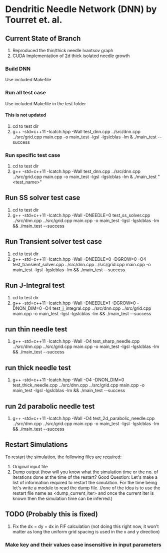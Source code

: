 # Dendritic Needle Network (DNN) by Tourret et. al.

## Current State of Branch
1. Reproduced the thin/thick needle Ivantsov graph
2. CUDA Implementation of 2d thick isolated needle growth 

### Build DNN
Use included Makefile

### Run all test case 
Use included Makefile in the test folder

#### This is not updated
1. cd to test dir
2. g++ -std=c++11 -Icatch.hpp -Wall test_dnn.cpp ../src/dnn.cpp ../src/grid.cpp main.cpp -o main_test -lgsl -lgslcblas -lm & ./main_test --success

### Run specific test case
1. cd to test dir
2. g++ -std=c++11 -Icatch.hpp -Wall test_dnn.cpp ../src/dnn.cpp ../src/grid.cpp main.cpp -o main_test -lgsl -lgslcblas -lm & ./main_test "<test_name>"

## Run SS solver test case
1. cd to test dir
2. g++ -std=c++11 -Icatch.hpp -Wall -DNEEDLE=0 test_ss_solver.cpp ../src/dnn.cpp ../src/grid.cpp main.cpp -o main_test -lgsl -lgslcblas -lm && ./main_test --success

## Run Transient solver test case
1. cd to test dir
2. g++ -std=c++11 -Icatch.hpp -Wall -DNEEDLE=0 -DGROW=0 -O4 test_transient_solver.cpp ../src/dnn.cpp ../src/grid.cpp main.cpp -o main_test -lgsl -lgslcblas -lm && ./main_test --success

## Run J-Integral test
1. cd to test dir
2. g++ -std=c++11 -Icatch.hpp -Wall -DNEEDLE=1 -DGROW=0 -DNON_DIM=0 -O4 test_j_integral.cpp ../src/dnn.cpp ../src/grid.cpp main.cpp -o main_test -lgsl -lgslcblas -lm && ./main_test --success

## run thin needle test
1. g++ -std=c++11 -Icatch.hpp -Wall -O4 test_sharp_needle.cpp ../src/dnn.cpp ../src/grid.cpp main.cpp -o main_test -lgsl -lgslcblas -lm && ./main_test --success

## run thick needle test
1. g++ -std=c++11 -Icatch.hpp -Wall -O4 -DNON_DIM=0 test_thick_needle.cpp ../src/dnn.cpp ../src/grid.cpp main.cpp -o main_test -lgsl -lgslcblas -lm && ./main_test --success

## run 2d parabolic needle test
1. g++ -std=c++11 -Icatch.hpp -Wall -O4 test_2d_parabolic_needle.cpp ../src/dnn.cpp ../src/grid.cpp main.cpp -o main_test -lgsl -lgslcblas -lm && ./main_test --success


## Restart Simulations 
To restart the simulation, the following files are required:
1. Original input file 
2. Dump output (how will you know what the simulation time or the no. of iterations done at the time of the restart? Good Question: Let's make a list of information required to restart the simulation. For the time being let's write a module to read the dump file. //one of the idea is to use the restart file name as <dump_current_iter> and once the current iter is known then the simulation time can be inferred.) 


## TODO (Probably this is fixed)
1. Fix the dx = dy = dx in FIF calculation (not doing this right now, it won't matter as long the uniform grid spacing is used in the x and y direction)

### Make key and their values case insensitive in input parameters


